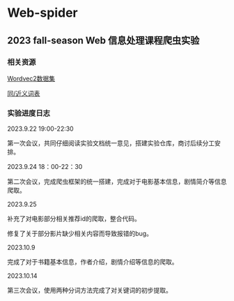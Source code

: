 # Web-spider

## 2023 fall-season Web 信息处理课程爬虫实验

### 相关资源
[Wordvec2数据集](https://github.com/chatopera/Synonyms)

[同/近义词表](https://github.com/guotong1988/chinese_dictionary)

### 实验进度日志
2023.9.22 19:00-22:30

第一次会议，共同仔细阅读实验文档统一意见，搭建实验仓库，商讨后续分工安排。

2023.9.24 18：00-22：30

第二次会议，完成爬虫框架的统一搭建，完成对于电影基本信息，剧情简介等信息爬取。

2023.9.25

补充了对电影部分相关推荐id的爬取，整合代码。

修复了关于部分影片缺少相关内容而导致报错的bug。

2023.10.9

完成了对于书籍基本信息，作者介绍，剧情介绍等信息的爬取。

2023.10.14

第三次会议，使用两种分词方法完成了对关键词的初步提取。
